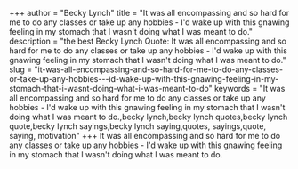 +++
author = "Becky Lynch"
title = "It was all encompassing and so hard for me to do any classes or take up any hobbies - I'd wake up with this gnawing feeling in my stomach that I wasn't doing what I was meant to do."
description = "the best Becky Lynch Quote: It was all encompassing and so hard for me to do any classes or take up any hobbies - I'd wake up with this gnawing feeling in my stomach that I wasn't doing what I was meant to do."
slug = "it-was-all-encompassing-and-so-hard-for-me-to-do-any-classes-or-take-up-any-hobbies---id-wake-up-with-this-gnawing-feeling-in-my-stomach-that-i-wasnt-doing-what-i-was-meant-to-do"
keywords = "It was all encompassing and so hard for me to do any classes or take up any hobbies - I'd wake up with this gnawing feeling in my stomach that I wasn't doing what I was meant to do.,becky lynch,becky lynch quotes,becky lynch quote,becky lynch sayings,becky lynch saying,quotes, sayings,quote, saying, motivation"
+++
It was all encompassing and so hard for me to do any classes or take up any hobbies - I'd wake up with this gnawing feeling in my stomach that I wasn't doing what I was meant to do.
